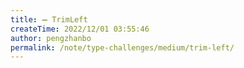 ```yaml
---
title: ➖ TrimLeft
createTime: 2022/12/01 03:55:46
author: pengzhanbo
permalink: /note/type-challenges/medium/trim-left/
---
```

